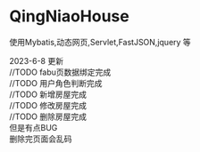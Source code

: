 # QingNiaoHouse
使用Mybatis,动态网页,Servlet,FastJSON,jquery 等

2023-6-8 更新</br>
//TODO
fabu页数据绑定完成</br>
//TODO
用户角色判断完成</br>
//TODO
新增房屋完成</br>
//TODO
修改房屋完成</br>
//TODO
删除房屋完成</br>
但是有点BUG</br>
删除完页面会乱码</br>

